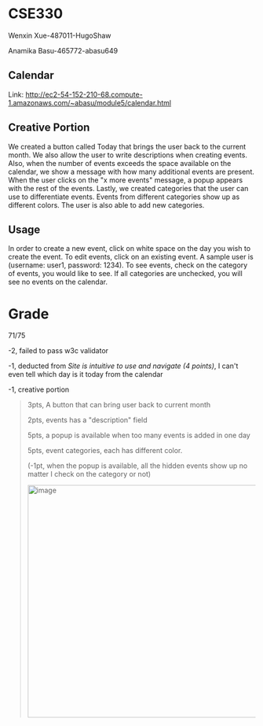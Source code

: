 # CSE330
Wenxin Xue-487011-HugoShaw

Anamika Basu-465772-abasu649

## Calendar 
Link: http://ec2-54-152-210-68.compute-1.amazonaws.com/~abasu/module5/calendar.html

## Creative Portion 
We created a button called Today that brings the user back to the current month. We also allow the user to write descriptions when creating events. Also, when the number of events exceeds the space available on the calendar, we show a message with how many additional events are present. When the user clicks on the "x more events" message, a popup appears with the rest of the events. Lastly, we created categories that the user can use to differentiate events. Events from different categories show up as different colors. The user is also able to add new categories. 

## Usage 
In order to create a new event, click on white space on the day you wish to create the event. To edit events, click on an existing event. A sample user is (username: user1, password: 1234). To see events, check on the category of events, you would like to see. If all categories are unchecked, you will see no events on the calendar. 


# Grade
71/75

-2, failed to pass w3c validator

-1, deducted from _Site is intuitive to use and navigate (4 points)_, I can't even tell which day is it today from the calendar

-1, creative portion

> 3pts, A button that can bring user back to current month
> 
> 2pts, events has a "description" field
>
> 5pts, a popup is available when too many events is added in one day
>
> 5pts, event categories, each has different color. 
>
> (-1pt, when the popup is available, all the hidden events show up no matter I check on the category or not)
>
> <img width="473" alt="image" src="https://user-images.githubusercontent.com/38860226/160952833-56d8c76f-5d68-4b07-b353-11b32e015711.png">
